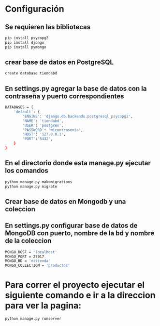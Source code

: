# Configuración

## Se requieren las bibliotecas
```bash
pip install psycopg2
pip install djongo
pip install pymongo
```


## crear base de datos en PostgreSQL

```bash
create database tiendabd
```
## En settings.py agregar la base de datos con la contraseña y puerto correspondientes

```bash
DATABASES = {
    'default': {
        'ENGINE': 'django.db.backends.postgresql_psycopg2',
        'NAME': 'tiendabd',
        'USER': 'postgres',
        'PASSWORD': 'micontrasenia',
        'HOST': '127.0.0.1',
        'PORT':'5432',
    }
}
```

## En el directorio donde esta manage.py ejecutar los comandos
```bash
python manage.py makemigrations
python manage.py migrate
```

## Crear base de datos en Mongodb y una coleccion
## En settings.py configurar base de datos de MongoDB con puerto, nombre de la bd y nombre de la coleccion
```bash
MONGO_HOST = 'localhost' 
MONGO_PORT = 27017
MONGO_BD = 'mitienda'
MONGO_COLLECTION = 'productos'
```

# Para correr el proyecto ejecutar el siguiente comando e ir a la direccion para ver la pagina:
```bash
python manage.py runserver
```


